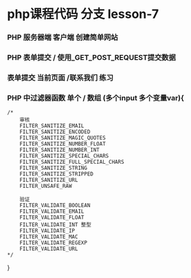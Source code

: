 # php课程代码 分支 lesson-7

### PHP 服务器端 客户端 创建简单网站

### PHP 表单提交 / 使用_GET\_POST\_REQUEST提交数据

### 表单提交 当前页面 /联系我们 练习

### PHP 中过滤器函数 单个 / 数组 (多个input 多个变量var){
	/*
		审核
		FILTER_SANITIZE_EMAIL
		FILTER_SANITIZE_ENCODED
		FILTER_SANITIZE_MAGIC_QUOTES
		FILTER_SANITIZE_NUMBER_FLOAT
		FILTER_SANITIZE_NUMBER_INT
		FILTER_SANITIZE_SPECIAL_CHARS
		FILTER_SANITIZE_FULL_SPECIAL_CHARS
		FILTER_SANITIZE_STRING
		FILTER_SANITIZE_STRIPPED
		FILTER_SANITIZE_URL
		FILTER_UNSAFE_RAW
		
		验证
		FILTER_VALIDATE_BOOLEAN
		FILTER_VALIDATE_EMAIL 
		FILTER_VALIDATE_FLOAT
		FILTER_VALIDATE_INT 整型
		FILTER_VALIDATE_IP
		FILTER_VALIDATE_MAC
		FILTER_VALIDATE_REGEXP
		FILTER_VALIDATE_URL
	*/
}